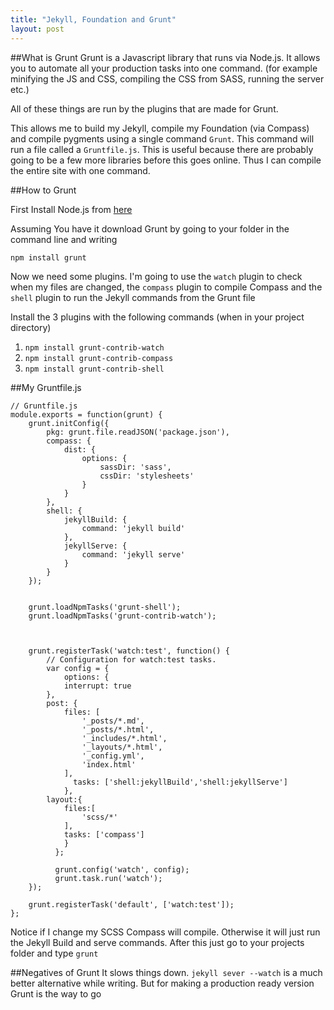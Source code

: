 ```yaml
---
title: "Jekyll, Foundation and Grunt"
layout: post
---
```


##What is Grunt
Grunt is a Javascript library that runs via Node.js. It allows you to automate all your production tasks into one command.
(for example minifying the JS and CSS, compiling the CSS from SASS, running the server etc.)

All of these things are run by the plugins that are made for Grunt.

This allows me to build my Jekyll, compile my Foundation (via Compass) and compile pygments using a single command `Grunt`. This command will run a file called a `Gruntfile.js`.  This is useful because there are probably going to be a few more libraries before this goes online. Thus I can compile the entire site with one command.

##How to Grunt

First Install Node.js from <a href="#">here</a>

Assuming You have it download Grunt by going to your folder in the command line and writing

	npm install grunt


Now we need some plugins. I'm going to use the `watch` plugin to check when my files are changed, the `compass` plugin to compile Compass and the `shell` plugin to run the Jekyll commands from the Grunt file

Install the 3 plugins with the following commands (when in your project directory)

1. `npm install grunt-contrib-watch`
2. `npm install grunt-contrib-compass`
3. `npm install grunt-contrib-shell`


##My Gruntfile.js

	// Gruntfile.js
	module.exports = function(grunt) {
	    grunt.initConfig({
	        pkg: grunt.file.readJSON('package.json'),
	        compass: {
	            dist: {
	                options: {
	                    sassDir: 'sass',
	                    cssDir: 'stylesheets'
	                }
	            }
	        },
	        shell: {
	            jekyllBuild: {
	                command: 'jekyll build'
	            },
	            jekyllServe: {
	                command: 'jekyll serve'
	            }
	        }
	    });


	    grunt.loadNpmTasks('grunt-shell');
	    grunt.loadNpmTasks('grunt-contrib-watch');

	    

	    grunt.registerTask('watch:test', function() {
	        // Configuration for watch:test tasks.
	        var config = {
	            options: {
	            interrupt: true
	        },
	        post: {
	            files: [
	                '_posts/*.md',
	                '_posts/*.html',    
	                '_includes/*.html',
	                '_layouts/*.html',
	                '_config.yml',
	                'index.html'                
	            ],
	              tasks: ['shell:jekyllBuild','shell:jekyllServe']
	            },
	        layout:{
	            files:[
	                'scss/*'
	            ],
	            tasks: ['compass']
	            }
	          };

	          grunt.config('watch', config);
	          grunt.task.run('watch');
	    });

	    grunt.registerTask('default', ['watch:test']);
	};

Notice if I change my SCSS Compass will compile. Otherwise it will just run the Jekyll Build and serve commands.
After this just go to your projects folder and type `grunt`

##Negatives of Grunt
It slows things down. `jekyll sever --watch` is a much better alternative while writing. But for making a production ready version Grunt is the way to go
